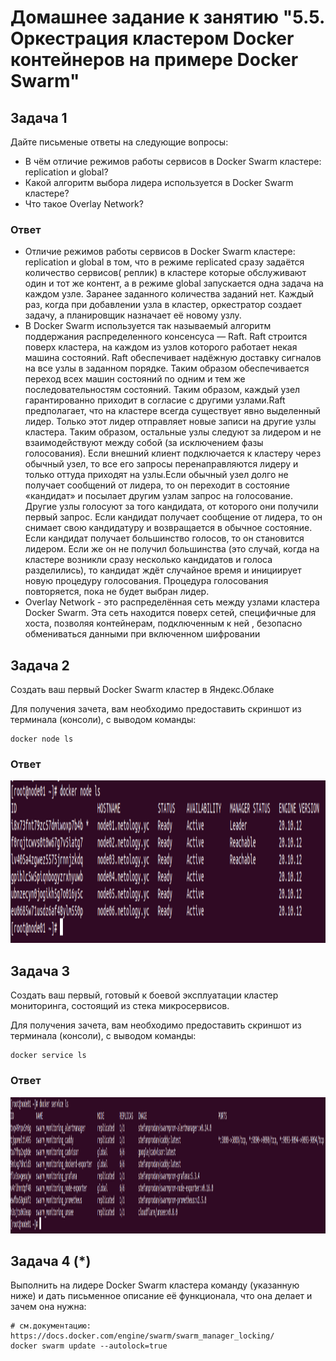# Домашнее задание к занятию "5.5. Оркестрация кластером Docker контейнеров на примере Docker Swarm"

## Задача 1

Дайте письменые ответы на следующие вопросы:

- В чём отличие режимов работы сервисов в Docker Swarm кластере: replication и global?
- Какой алгоритм выбора лидера используется в Docker Swarm кластере?
- Что такое Overlay Network?
### Ответ
- Отличие режимов работы сервисов в Docker Swarm кластере: replication и global в том, что в режиме replicated сразу задаётся количество сервисов( реплик) в кластере которые обслуживают один и тот же контент, а в режиме global запускается одна задача на каждом узле. Заранее заданного количества заданий нет. Каждый раз, когда при добавлении узла в кластер, оркестратор создает задачу, а планировщик назначает её новому узлу. 
- В Docker Swarm используется так называемый алгоритм поддержания распределенного консенсуса — Raft. Raft строится поверх кластера, на каждом из узлов которого работает некая машина состояний. Raft обеспечивает надёжную доставку сигналов на все узлы в заданном порядке. Таким образом обеспечивается переход всех машин состояний по одним и тем же последовательностям состояний. Таким образом, каждый узел гарантированно приходит в согласие с другими узлами.Raft предполагает, что на кластере всегда существует явно выделенный лидер. Только этот лидер отправляет новые записи на другие узлы кластера. Таким образом, остальные узлы следуют за лидером и не взаимодействуют между собой (за исключением фазы голосования). Если внешний клиент подключается к кластеру через обычный узел, то все его запросы перенаправляются лидеру и только оттуда приходят на узлы.Если обычный узел долго не получает сообщений от лидера, то он переходит в состояние «кандидат» и посылает другим узлам запрос на голосование. Другие узлы голосуют за того кандидата, от которого они получили первый запрос. Если кандидат получает сообщение от лидера, то он снимает свою кандидатуру и возвращается в обычное состояние. Если кандидат получает большинство голосов, то он становится лидером. Если же он не получил большинства (это случай, когда на кластере возникли сразу несколько кандидатов и голоса разделились), то кандидат ждёт случайное время и инициирует новую процедуру голосования. Процедура голосования повторяется, пока не будет выбран лидер.
- Overlay Network - это распределённая сеть между узлами кластера Docker Swarm. Эта сеть находится поверх сетей, специфичные для хоста, позволяя контейнерам, подключенным к ней , безопасно обмениваться данными при включенном шифровании

## Задача 2

Создать ваш первый Docker Swarm кластер в Яндекс.Облаке

Для получения зачета, вам необходимо предоставить скриншот из терминала (консоли), с выводом команды:
```
docker node ls
```
### Ответ
<p align="center">
  <img width="1255" height="260" src="Picture_55_2.PNG">
</p>


## Задача 3

Создать ваш первый, готовый к боевой эксплуатации кластер мониторинга, состоящий из стека микросервисов.

Для получения зачета, вам необходимо предоставить скриншот из терминала (консоли), с выводом команды:
```
docker service ls
```
### Ответ
<p align="center">
  <img width="2122" height="218" src="Picture_55_3.PNG">
</p>

## Задача 4 (*)

Выполнить на лидере Docker Swarm кластера команду (указанную ниже) и дать письменное описание её функционала, что она делает и зачем она нужна:
```
# см.документацию: https://docs.docker.com/engine/swarm/swarm_manager_locking/
docker swarm update --autolock=true
```
